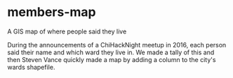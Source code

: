 # members-map
A GIS map of where people said they live

During the announcements of a ChiHackNight meetup in 2016, each person said their name and which ward they live in. We made a tally of this and then Steven Vance quickly made a map by adding a column to the city's wards shapefile. 
